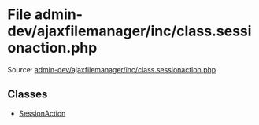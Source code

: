 File admin-dev/ajaxfilemanager/inc/class.sessionaction.php
=========

Source: [admin-dev/ajaxfilemanager/inc/class.sessionaction.php](https://github.com/PrestaShop/PrestaShop/blob/1.5.4.1/admin-dev/ajaxfilemanager/inc/class.sessionaction.php)


Classes
-------

* [SessionAction](class.SessionAction.md)

